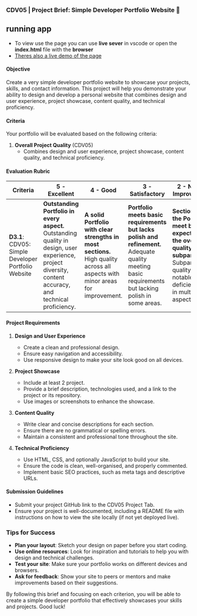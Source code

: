 ### CDV05 | Project Brief: Simple Developer Portfolio Website 🎨

## running app

- To view use the page you can use **live sever** in vscode or open the **index.html** file with the **browser**
- [Theres also a live demo of the page](https://fox5352.github.io/CHRVOS352_PTO2401_GroupA_Christopher-Vos_CDV05/)

#### Objective

Create a very simple developer portfolio website to showcase your projects, skills, and contact information. This project will help you demonstrate your ability to design and develop a personal website that combines design and user experience, project showcase, content quality, and technical proficiency.

#### Criteria

Your portfolio will be evaluated based on the following criteria:

1. **Overall Project Quality** (CDV05)
   - Combines design and user experience, project showcase, content quality, and technical proficiency.

#### Evaluation Rubric

| **Criteria**                                        | **5 - Excellent**                                                                                                                                          | **4 - Good**                                                                                                                   | **3 - Satisfactory**                                                                                                                                  | **2 - Needs Improvement**                                                                                                                           | **1 - Unsatisfactory**                                                                                                                                                                     | **0 - No Submission** |
| --------------------------------------------------- | ---------------------------------------------------------------------------------------------------------------------------------------------------------- | ------------------------------------------------------------------------------------------------------------------------------ | ----------------------------------------------------------------------------------------------------------------------------------------------------- | --------------------------------------------------------------------------------------------------------------------------------------------------- | ------------------------------------------------------------------------------------------------------------------------------------------------------------------------------------------ | --------------------- |
| **D3.1**: CDV05: Simple Developer Portfolio Website | **Outstanding Portfolio in every aspect.** Outstanding quality in design, user experience, project diversity, content accuracy, and technical proficiency. | **A solid Portfolio with clear strengths in most sections.** High quality across all aspects with minor areas for improvement. | **Portfolio meets basic requirements but lacks polish and refinement.** Adequate quality meeting basic requirements but lacking polish in some areas. | **Sections of the Portfolio meet basic expectations, the overall quality is subpar.** Subpar quality with notable deficiencies in multiple aspects. | **Portfolio is fundamentally flawed, with significant deficiencies across all areas.** Poor quality, failing to meet essential requirements in design, content, and technical proficiency. | **No submission**     |

#### Project Requirements

1. **Design and User Experience**

   - Create a clean and professional design.
   - Ensure easy navigation and accessibility.
   - Use responsive design to make your site look good on all devices.

2. **Project Showcase**

   - Include at least 2 project.
   - Provide a brief description, technologies used, and a link to the project or its repository.
   - Use images or screenshots to enhance the showcase.

3. **Content Quality**

   - Write clear and concise descriptions for each section.
   - Ensure there are no grammatical or spelling errors.
   - Maintain a consistent and professional tone throughout the site.

4. **Technical Proficiency**
   - Use HTML, CSS, and optionally JavaScript to build your site.
   - Ensure the code is clean, well-organised, and properly commented.
   - Implement basic SEO practices, such as meta tags and descriptive URLs.

#### Submission Guidelines

- Submit your project GitHub link to the CDV05 Project Tab.
- Ensure your project is well-documented, including a README file with instructions on how to view the site locally (if not yet deployed live).

### Tips for Success

- **Plan your layout**: Sketch your design on paper before you start coding.
- **Use online resources**: Look for inspiration and tutorials to help you with design and technical challenges.
- **Test your site**: Make sure your portfolio works on different devices and browsers.
- **Ask for feedback**: Show your site to peers or mentors and make improvements based on their suggestions.

By following this brief and focusing on each criterion, you will be able to create a simple developer portfolio that effectively showcases your skills and projects. Good luck!
